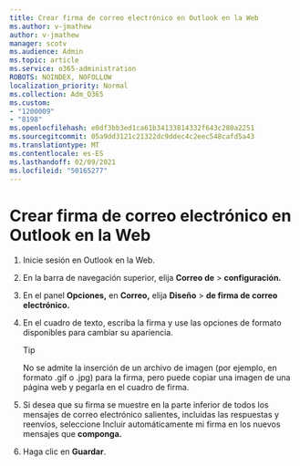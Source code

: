 ```yaml
---
title: Crear firma de correo electrónico en Outlook en la Web
ms.author: v-jmathew
author: v-jmathew
manager: scotv
ms.audience: Admin
ms.topic: article
ms.service: o365-administration
ROBOTS: NOINDEX, NOFOLLOW
localization_priority: Normal
ms.collection: Adm_O365
ms.custom:
- "1200009"
- "8198"
ms.openlocfilehash: e0df3bb3ed1ca61b34133814332f643c280a2251
ms.sourcegitcommit: 05a9dd3121c21322dc9ddec4c2eec548cafd5a43
ms.translationtype: MT
ms.contentlocale: es-ES
ms.lasthandoff: 02/09/2021
ms.locfileid: "50165277"
---
```

# <a name="create-email-signature-in-outlook-on-the-web"></a>Crear firma de correo electrónico en Outlook en la Web

1. Inicie sesión en Outlook en la Web.
2. En la barra de navegación superior, elija **Correo de**  >  **configuración.**
3. En el panel **Opciones,** en **Correo,** elija **Diseño**  >  **de firma de correo electrónico.**
4. En el cuadro de texto, escriba la firma y use las opciones de formato disponibles para cambiar su apariencia.

    > [!TIP]
    > No se admite la inserción de un archivo de imagen (por ejemplo, en formato .gif o .jpg) para la firma, pero puede copiar una imagen de una página web y pegarla en el cuadro de firma.

5. Si desea que su firma se muestre en la parte inferior de todos los mensajes de correo electrónico salientes, incluidas las respuestas y reenvíos, seleccione Incluir automáticamente mi firma en los nuevos mensajes que **componga.**
6. Haga clic en **Guardar**.
